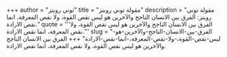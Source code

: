 +++
author = "توني روبنز"
title = "مقولة توني روبنز"
description = "مقولة توني روبنز: الفرق بين الانسان الناجح والآخرين هو ليس نقص القوة، ولا نقص المعرفة، انما نقص الارادة."
quote = '''الفرق بين الانسان الناجح والآخرين هو ليس نقص القوة، ولا نقص المعرفة، انما نقص الارادة.'''
slug = "الفرق-بين-الانسان-الناجح-والآخرين-هو-ليس-نقص-القوة،-ولا-نقص-المعرفة،-انما-نقص-الارادة"
+++
الفرق بين الانسان الناجح والآخرين هو ليس نقص القوة، ولا نقص المعرفة، انما نقص الارادة.
